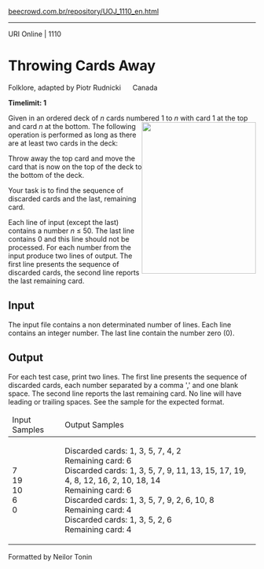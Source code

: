<p><a href="https://www.beecrowd.com.br/repository/UOJ_1110_en.html">beecrowd.com.br/repository/UOJ_1110_en.html</a></p><hr>
<div>
  <span>URI Online | 1110</span>
  <h1>Throwing Cards Away</h1>
  <div><p>Folklore, adapted by Piotr Rudnicki <img alt="" src="https://resources.beecrowd.com.br/gallery/images/flags/ca.gif" style="width: 16px; height: 11px; "> Canada</p>
  </div>
  <strong>Timelimit: 1</strong>
</div>
<div>
<div>
  <p>
   Given in an ordered deck of <em>n</em> cards numbered 1 to <em>n</em> with card 1 at the top and card <em>n</em> at the bottom.<img alt="" src="https://resources.beecrowd.com.br/gallery/images/problems/UOJ_1110.jpg" style="width: 232px; height: 308px; float: right;"> The following operation is performed as long as there are at least two cards in the deck:</p>
  <p>
   Throw away the top card and move the card that is now on the top of the deck to the bottom of the deck.</p>
  <p>
   Your task is to find the sequence of discarded cards and the last, remaining card.</p>
  <p>
   Each line of input (except the last) contains a number <em>n</em>&nbsp;≤&nbsp;50. The last line contains 0 and this line should not be processed. For each number from the input produce two lines of output. The first line presents the sequence of discarded cards, the second line reports the last remaining card.</p>
</div>
<h2>Input</h2>
<div>
  <p>
   The input file contains a non determinated number of lines. Each line contains an integer number. The last line contain the number zero (0).</p>
</div>
<h2>Output</h2>
<div>
  <p>
  For each test case, print two lines. The first line presents the sequence of discarded cards, each number separated by a comma ',' and one blank space. The second line reports the last remaining card. No line will have leading or trailing spaces. See the sample for the expected format.</p>
</div>
<div></div>
  <table>
    <thead>
      <tr>
        <td>Input Samples</td>
        <td>Output Samples</td>
      </tr>
    </thead>
    <tbody>
      <tr>
        <td>
          <p>
           7<br>
           19<br>
           10<br>
           6<br>
           0</p>
        </td>
        <td>
          <p>
           Discarded cards: 1, 3, 5, 7, 4, 2<br>
           Remaining card: 6<br>
           Discarded cards: 1, 3, 5, 7, 9, 11, 13, 15, 17, 19, 4, 8, 12, 16, 2, 10, 18, 14<br>
           Remaining card: 6<br>
           Discarded cards: 1, 3, 5, 7, 9, 2, 6, 10, 8<br>
           Remaining card: 4<br>
           Discarded cards: 1, 3, 5, 2, 6<br>
           Remaining card: 4</p>
        </td>
      </tr>
    </tbody>
  </table>
  <p>
   Formatted by Neilor Tonin</p>
</div>